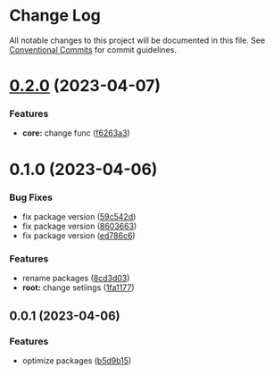 # Change Log

All notable changes to this project will be documented in this file.
See [Conventional Commits](https://conventionalcommits.org) for commit guidelines.

# [0.2.0](https://github.com/SeniorIgor/lerna-monorepo/compare/@senior_org/core@0.1.0...@senior_org/core@0.2.0) (2023-04-07)


### Features

* **core:** change func ([f6263a3](https://github.com/SeniorIgor/lerna-monorepo/commit/f6263a3281be164c95f9884f39eb2663ea87f1dd))





# 0.1.0 (2023-04-06)


### Bug Fixes

* fix package version ([59c542d](https://github.com/SeniorIgor/lerna-monorepo/commit/59c542d50d2895f3d5cad3bd66de65a6304545a5))
* fix package version ([8603663](https://github.com/SeniorIgor/lerna-monorepo/commit/8603663c81ef9a42ffa6b3231dc4099bbae387ea))
* fix package version ([ed786c6](https://github.com/SeniorIgor/lerna-monorepo/commit/ed786c6a153d0096b3b276c4f0c6025879096c66))


### Features

* rename packages ([8cd3d03](https://github.com/SeniorIgor/lerna-monorepo/commit/8cd3d03700e5dc30a19396c07efe1cf331d1d37d))
* **root:** change setiings ([1fa1177](https://github.com/SeniorIgor/lerna-monorepo/commit/1fa1177cb78f71aded1d9c95feedf1246308cb99))



## 0.0.1 (2023-04-06)


### Features

* optimize packages ([b5d9b15](https://github.com/SeniorIgor/lerna-monorepo/commit/b5d9b1533d9055ed128ac5cf85fa40dfc67728bd))
